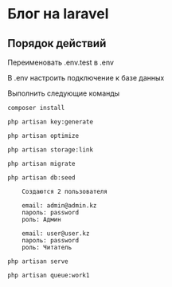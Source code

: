 # Блог на laravel

##  <a id="title1">Порядок действий  </a>

Переименовать .env.test в .env

В .env настроить подключение к базе данных

Выполнить следующие команды

```
composer install

php artisan key:generate

php artisan optimize

php artisan storage:link

php artisan migrate 

php artisan db:seed
    
    Создаются 2 пользователя 
    
    email: admin@admin.kz
    пароль: password
    роль: Админ
    
    email: user@user.kz
    пароль: password
    роль: Читатель
    
php artisan serve 

php artisan queue:work1
```

